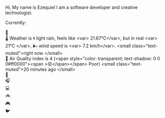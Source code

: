 Hi, My name is Ezequiel I am a software developer and creative technologist.

Currently:

📍&nbsp;<br>
🌡&nbsp;Weather is 🌀 light rain, feels like &lt;var&gt; 21.67°C&lt;&#x2F;var&gt;, but in real &lt;var&gt; 21°C &lt;&#x2F;var&gt;, 🌬 wind speed is &lt;var&gt; 7.2 km&#x2F;h&lt;&#x2F;var&gt;. &lt;small class&#x3D;&quot;text-muted&quot;&gt;right now &lt;&#x2F;small&gt;<br>
💨&nbsp;Air Quality index is 4 (&lt;span style&#x3D;&quot;color: transparent; text-shadow: 0 0 0#ff0000&quot;&gt;&lt;span &gt;😟&lt;&#x2F;span&gt;&lt;&#x2F;span&gt; Poor) &lt;small class&#x3D;&quot;text-muted&quot;&gt;20 minutes ago &lt;&#x2F;small&gt;<br>
🧠&nbsp;<br>
🎧&nbsp;<br>
💻&nbsp;<br>
🚲&nbsp;<br>
🎮&nbsp;<br>
🐦&nbsp;<br>
				

